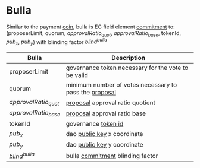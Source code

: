 # Bulla

Similar to the payment [coin](../payment/coin.md), bulla is EC field element [commitment](../crypto/commitment.md) to: (proposerLimit, quorum, $approvalRatio_{quot}$, $approvalRatio_{base}$, tokenId, $pub_x$, $pub_y$) with blinding factor  $blind^{bulla}$

| Bulla                  | Description                                            |
|------------------------|--------------------------------------------------------|
| proposerLimit          | governance token necessary for the vote to be valid    |
| quorum                 | minimum number of votes necessary to pass the [proposal](proposal.md) |
| $approvalRatio_{quot}$ | [proposal](proposal.md) approval ratio quotient                       |
| $approvalRatio_{base}$ | [proposal](proposal.md) approval ratio base                           |
| tokenId                | governance [token id](../payment/token_id.md)                                    |
| $pub_x$                | dao [public key](../crypto/keypair.md) x coordinate                            |
| $pub_y$                | dao [public key](../crypto/keypair.md) y coordinate                            |
| $blind^{bulla}$        | bulla [commitment](../crypto/commitment.md) blinding factor                       |
